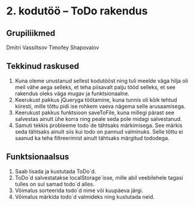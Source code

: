 # 2. kodutöö – ToDo rakendus

## Grupiliikmed
Dmitri Vassiltsov
Timofey Shapovalov

## Tekkinud raskused

1. Kuna oleme unustanud sellest kodutööst ning tuli meelde väga hilja oli meil vähe aega selleks, et teha piisavalt palju tööd selleks, et see rakendus oleks väga mugav ja funktsionaalne.
1. Keerukust pakkus jQueryga töötamine, kuna tunnis oli kõik tehtud kiiresti, mille tõttu pidi ise rohkem vaeva nägema selle arusaamisega.
1. Keerukust pakkus funktsioon saveToFile, kuna millegi pärast see salvestas ainult ühe korra ning peale seda pole midagi salvestanud.
1. Samuti tekkis probleeme todo´de tähtsaks märkimisega. See märkis seda tähtsaks ainult siis kui todo on pannud valminuks. Selle tõttu ei saanud ka teha filtreerimist ainult tähtsaks märgitud tododega.

## Funktsionaalsus

1. Saab lisada ja kustutada ToDo´d.
1. ToDo´d salvestatakse localStorage´isse, mille abil veebilehele tagasi tulles on sul samad todo´d alles.
1. Võimalus sorteerida todo´d nime või kuupäeva järgi.
1. Võimalus märkida todo´d valmideks ning kustutada neid.

